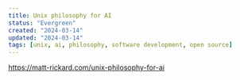```yaml
---
title: Unix philosophy for AI
status: "Evergreen"
created: "2024-03-14"
updated: "2024-03-14"
tags: [unix, ai, philosophy, software development, open source]
---
```


https://matt-rickard.com/unix-philosophy-for-ai
